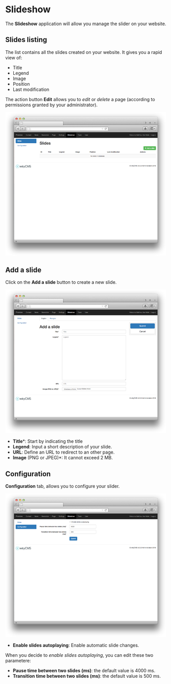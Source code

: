 # Slideshow

The **Slideshow** application will allow you manage the slider on your website.

## Slides listing

The list contains all the slides created on your website. It gives you a rapid view of: 

* Title
* Legend
* Image
* Position
* Last modification

The action button **Edit** allows you to *edit* or *delete* a page (according to permissions granted by your administrator).

![](slideshow-01.png)
## Add a slide

Click on the **Add a slide** button to create a new slide.

![](slideshow-02.png)

* **Title***: Start by indicating the title
* **Legend**: Input a short description of your slide.
* **URL**: Define an URL to redirect to an other page. 
* **Image** (PNG or JPEG)*: It cannot exceed 2 MB.

## Configuration

**Configuration** tab, allows you to configure your slider.

![](slideshow-03.png)

* **Enable slides autoplaying**: Enable automatic slide changes.

When you decide to *enable slides autoplaying*, you can edit these two parametere: 

* **Pause time between two slides (ms)**: the default value is 4000 ms.
* **Transition time between two slides (ms)**: the default value is 500 ms.